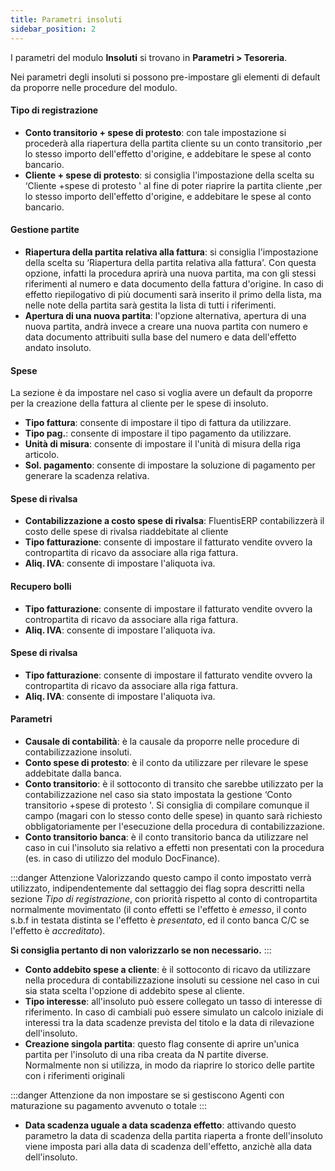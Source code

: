 ```yaml
---
title: Parametri insoluti
sidebar_position: 2
---
```


I parametri del modulo **Insoluti** si trovano in **Parametri > Tesoreria**.

Nei parametri degli insoluti si possono pre-impostare gli elementi di default da proporre nelle procedure del modulo.

#### Tipo di registrazione  
- **Conto transitorio + spese di protesto**: con tale impostazione si procederà alla riapertura della partita cliente su un conto transitorio ,per lo stesso importo dell'effetto d'origine, e addebitare le spese al conto bancario.   
- **Cliente + spese di protesto**: si consiglia l'impostazione della scelta su ‘Cliente +spese di protesto ' al fine di poter riaprire la partita cliente ,per lo stesso importo dell'effetto d'origine, e addebitare le spese al conto bancario.  

#### Gestione partite  
- **Riapertura della partita relativa alla fattura**: si consiglia l'impostazione della scelta su ‘Riapertura della partita relativa alla fattura'. Con questa opzione, infatti la procedura aprirà una nuova partita, ma con gli stessi riferimenti al numero e data documento della fattura d'origine. In caso di effetto riepilogativo di più documenti sarà inserito il primo della lista, ma nelle note della partita sarà gestita la lista di tutti i riferimenti.  
- **Apertura di una nuova partita**: l'opzione alternativa, apertura di una nuova partita, andrà invece a creare una nuova partita con numero e data documento attribuiti sulla base del numero e data dell'effetto andato insoluto. 

#### Spese 

La sezione è da impostare nel caso si voglia avere un default da proporre per la creazione della fattura al cliente per le spese di insoluto.

- **Tipo fattura**: consente di impostare il tipo di fattura da utilizzare.  
- **Tipo pag.**: consente di impostare il tipo pagamento da utilizzare.  
- **Unità di misura**: consente di impostare il l'unità di misura della riga articolo.  
- **Sol. pagamento**: consente di impostare la soluzione di pagamento per generare la scadenza relativa.  

#### Spese di rivalsa 
- **Contabilizzazione a costo spese di rivalsa**: FluentisERP contabilizzerà il costo delle spese di rivalsa riaddebitate al cliente
- **Tipo fatturazione**: consente di impostare il fatturato vendite ovvero la contropartita di ricavo da associare alla riga fattura.  
- **Aliq. IVA**: consente di impostare l'aliquota iva. 

#### Recupero bolli 
- **Tipo fatturazione**: consente di impostare il fatturato vendite ovvero la contropartita di ricavo da associare alla riga fattura.  
- **Aliq. IVA**: consente di impostare l'aliquota iva. 

#### Spese di rivalsa 
- **Tipo fatturazione**: consente di impostare il fatturato vendite ovvero la contropartita di ricavo da associare alla riga fattura.
- **Aliq. IVA**: consente di impostare l'aliquota iva. 

#### Parametri 
- **Causale di contabilità**: è la causale da proporre nelle procedure di contabilizzazione insoluti.  
- **Conto spese di protesto**: è il conto da utilizzare per rilevare le spese addebitate dalla banca.  
- **Conto transitorio**: è il sottoconto di transito che sarebbe utilizzato per la contabilizzazione nel caso sia stato impostata la gestione ‘Conto transitorio +spese di protesto '. Si consiglia di compilare comunque il campo (magari con lo stesso conto delle spese) in quanto sarà richiesto obbligatoriamente per l'esecuzione della procedura di contabilizzazione.  
- **Conto transitorio banca**: è il  conto transitorio banca da utilizzare nel caso in cui l'insoluto sia relativo a effetti non presentati con la procedura (es. in caso di utilizzo del modulo DocFinance). 
 
:::danger Attenzione
Valorizzando questo campo il conto impostato verrà utilizzato, indipendentemente dal settaggio dei flag sopra descritti nella sezione *Tipo di registrazione*, con priorità rispetto al conto di contropartita normalmente movimentato (il conto effetti se l'effetto è *emesso*, il conto s.b.f in testata distinta se l'effetto è *presentato*, ed il conto banca C/C se l'effetto è *accreditato*).

**Si consiglia pertanto di non valorizzarlo se non necessario.**
:::

- **Conto addebito spese a cliente**: è il  sottoconto di ricavo da utilizzare nella procedura di contabilizzazione insoluti su cessione nel caso in cui sia stata scelta l'opzione di addebito spese al cliente.  
- **Tipo interesse**: all'insoluto può essere collegato un tasso di interesse di riferimento. In caso di cambiali può essere simulato un calcolo iniziale di interessi tra la data scadenze prevista del titolo e la data di rilevazione dell'insoluto.  
- **Creazione singola partita**: questo flag consente di aprire un'unica partita per l'insoluto di una riba creata da N partite diverse. Normalmente non si utilizza, in modo da riaprire lo storico delle partite con i riferimenti originali

:::danger Attenzione
da non impostare se si gestiscono Agenti con maturazione su pagamento avvenuto o totale
:::

- **Data scadenza uguale a data scadenza effetto**: attivando questo parametro la data di scadenza della partita riaperta a fronte dell'insoluto viene imposta pari alla data di scadenza dell'effetto, anzichè alla data dell'insoluto.
